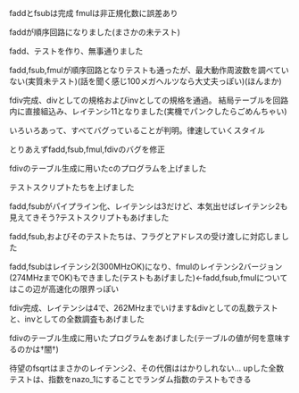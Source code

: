 faddとfsubは完成
fmulは非正規化数に誤差あり

faddが順序回路になりました(まさかの未テスト)

fadd、テストを作り、無事通りました

fadd,fsub,fmulが順序回路となりテストも通ったが、最大動作周波数を調べていない(実質未テスト)(話を聞く感じ100メガヘルツなら大丈夫っぽい)(ほんまか)

fdiv完成、divとしての規格およびinvとしての規格を通過。
結局テーブルを回路内に直接組込み、レイテンシ11となりました(実機でパンクしたらごめんちゃい)

いろいろあって、すべてバグっていることが判明。律速していくスタイル

とりあえずfadd,fsub,fmul,fdivのバグを修正

fdivのテーブル生成に用いたcのプログラムを上げました

テストスクリプトたちを上げました

fadd,fsubがパイプライン化、レイテンシは3だけど、本気出せばレイテンシ2も見えてきそう?テストスクリプトもあげました

fadd,fsub,およびそのテストたちは、フラグとアドレスの受け渡しに対応しました

fadd,fsubはレイテンシ2(300MHzOK)になり、fmulのレイテンシ2バージョン(274MHzまでOK)もできました(テストもあげました)←fadd,fsub,fmulについてはこの辺が高速化の限界っぽい

fdiv完成、レイテンシは4で、262MHzまでいけます&divとしての乱数テストと、invとしての全数調査もあげました

fdivのテーブル生成に用いたプログラムをあげました(テーブルの値が何を意味するのかは†闇†)

待望のfsqrtはまさかのレイテンシ2、その代償ははかりしれない...
upした全数テストは、指数をnazo_1にすることでランダム指数のテストもできる
